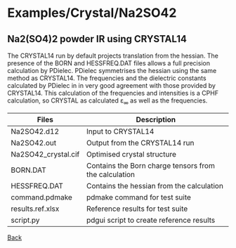 # Examples/Crystal/Na2SO42
## Na2(SO4)2 powder IR using CRYSTAL14

The CRYSTAL14 run by default projects translation from  the hessian.
The presence of the BORN and HESSFREQ.DAT files allows a full precision calculation by PDielec.
PDielec symmetrises the hessian using the same method as CRYSTAL14.  The frequencies and the dielectric constants calculated by
PDielec in in very good agreement with those provided by CRYSTAL14.
This calculation of the frequencies and intensities is a CPHF calculation, so CRYSTAL as calculated ε<sub>∞</sub> as well as the frequencies.

 | Files               | Description                   |
 | ------------------- | ----------------------------- |
 | Na2SO42.d12         | Input to CRYSTAL14 |
 | Na2SO42.out         | Output from the CRYSTAL14 run |
 | Na2SO42_crystal.cif | Optimised crystal structure   |
 | BORN.DAT            | Contains the Born charge tensors from the calculation |
 | HESSFREQ.DAT        | Contains the hessian from the calculation |
 | command.pdmake      | pdmake command for test suite |
 | results.ref.xlsx    | Reference results for test suite |
 | script.py           | pdgui script to create reference results |

[Back](..)
